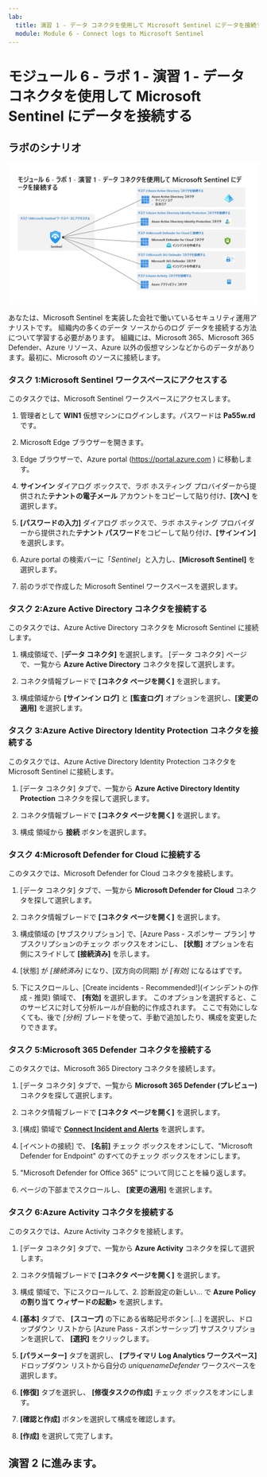 ```yaml
---
lab:
  title: 演習 1 - データ コネクタを使用して Microsoft Sentinel にデータを接続する
  module: Module 6 - Connect logs to Microsoft Sentinel
---
```


# <a name="module-6---lab-1---exercise-1---connect-data-to-microsoft-sentinel-using-data-connectors"></a>モジュール 6 - ラボ 1 - 演習 1 - データ コネクタを使用して Microsoft Sentinel にデータを接続する

## <a name="lab-scenario"></a>ラボのシナリオ

![ラボの概要。](../Media/SC-200-Lab_Diagrams_Mod6_L1_Ex1.png)

あなたは、Microsoft Sentinel を実装した会社で働いているセキュリティ運用アナリストです。 組織内の多くのデータ ソースからのログ データを接続する方法について学習する必要があります。 組織には、Microsoft 365、Microsoft 365 Defender、Azure リソース、Azure 以外の仮想マシンなどからのデータがあります。最初に、Microsoft のソースに接続します。


### <a name="task-1-access-the-microsoft-sentinel-workspace"></a>タスク 1:Microsoft Sentinel ワークスペースにアクセスする

このタスクでは、Microsoft Sentinel ワークスペースにアクセスします。

1. 管理者として **WIN1** 仮想マシンにログインします。パスワードは **Pa55w.rd** です。  

1. Microsoft Edge ブラウザーを開きます。

1. Edge ブラウザーで、Azure portal (https://portal.azure.com ) に移動します。

1. **サインイン** ダイアログ ボックスで、ラボ ホスティング プロバイダーから提供された**テナントの電子メール** アカウントをコピーして貼り付け、**[次へ]** を選択します。

1. **[パスワードの入力]** ダイアログ ボックスで、ラボ ホスティング プロバイダーから提供された**テナント パスワード**をコピーして貼り付け、**[サインイン]** を選択します。

1. Azure portal の検索バーに「*Sentinel*」と入力し、**[Microsoft Sentinel]** を選択します。

1. 前のラボで作成した Microsoft Sentinel ワークスペースを選択します。


### <a name="task-2-connect-the-azure-active-directory-connector"></a>タスク 2:Azure Active Directory コネクタを接続する

このタスクでは、Azure Active Directory コネクタを Microsoft Sentinel に接続します。

1. 構成領域で、[**データ コネクタ]** を選択します。 [データ コネクタ] ページで、一覧から **Azure Active Directory** コネクタを探して選択します。

1. コネクタ情報ブレードで **[コネクタ ページを開く]** を選択します。

1. 構成領域から **[サインイン ログ]** と **[監査ログ]** オプションを選択し、**[変更の適用]** を選択します。


### <a name="task-3-connect-the-azure-active-directory-identity-protection-connector"></a>タスク 3:Azure Active Directory Identity Protection コネクタを接続する

このタスクでは、Azure Active Directory Identity Protection コネクタを Microsoft Sentinel に接続します。

1. [データ コネクタ] タブで、一覧から **Azure Active Directory Identity Protection** コネクタを探して選択します。

1. コネクタ情報ブレードで **[コネクタ ページを開く]** を選択します。

1. 構成 領域から **接続** ボタンを選択します。


### <a name="task-4-connect-the-microsoft-defender-for-cloud-connector"></a>タスク 4:Microsoft Defender for Cloud に接続する

このタスクでは、Microsoft Defender for Cloud コネクタを接続します。

1. [データ コネクタ] タブで、一覧から **Microsoft Defender for Cloud** コネクタを探して選択します。

1. コネクタ情報ブレードで **[コネクタ ページを開く]** を選択します。

1. 構成領域の [サブスクリプション] で、[Azure Pass - スポンサー プラン] サブスクリプションのチェック ボックスをオンにし、 **[状態]** オプションを右側にスライドして **[接続済み]** を示します。

1. [状態] が *[接続済み]* になり、[双方向の同期] が *[有効]* になるはずです。

1. 下にスクロールし、[Create incidents - Recommended!](インシデントの作成 - 推奨) 領域で、 **[有効]** を選択します。 このオプションを選択すると、このサービスに対して分析ルールが自動的に作成されます。 ここで有効にしなくても、後で *[分析]* ブレードを使って、手動で追加したり、構成を変更したりできます。


### <a name="task-5-connect-the-microsoft-365-defender-connector"></a>タスク 5:Microsoft 365 Defender コネクタを接続する

このタスクでは、Microsoft 365 Directory コネクタを接続します。

1. [データ コネクタ] タブで、一覧から **Microsoft 365 Defender (プレビュー)** コネクタを探して選択します。

1. コネクタ情報ブレードで **[コネクタ ページを開く]** を選択します。

1. [構成] 領域で **[Connect Incident and Alerts](インシデントとアラートの接続)** を選択します。 

1. [イベントの接続] で、 **[名前]** チェック ボックスをオンにして、"Microsoft Defender for Endpoint" のすべてのチェック ボックスをオンにします。

1. "Microsoft Defender for Office 365" について同じことを繰り返します。

1. ページの下部までスクロールし、 **[変更の適用]** を選択します。


### <a name="task-6-connect-the-azure-activity-connector"></a>タスク 6:Azure Activity コネクタを接続する

このタスクでは、Azure Activity コネクタを接続します。

1. [データ コネクタ] タブで、一覧から **Azure Activity** コネクタを探して選択します。

1. コネクタ情報ブレードで **[コネクタ ページを開く]** を選択します。

1. 構成 領域で、下にスクロールして、2. 診断設定の新しい... で **Azure Policy の割り当て ウィザードの起動>** を選択します。

1. **[基本]** タブで、 **[スコープ]** の下にある省略記号ボタン [...] を選択し、ドロップダウン リストから [Azure Pass - スポンサーシップ] サブスクリプションを選択して、 **[選択]** をクリックします。

1. **[パラメーター]** タブを選択し、 **[プライマリ Log Analytics ワークスペース]** ドロップダウン リストから自分の *uniquenameDefender* ワークスペースを選択します。

1. **[修復]** タブを選択し、 **[修復タスクの作成]** チェック ボックスをオンにします。

1. **[確認と作成]** ボタンを選択して構成を確認します。

1. **[作成]** を選択して完了します。

## <a name="proceed-to-exercise-2"></a>演習 2 に進みます。
